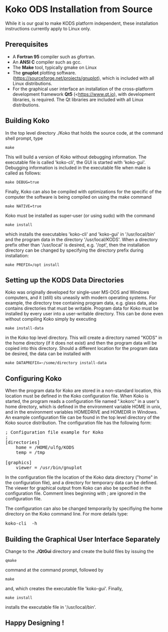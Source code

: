 Koko ODS Installation from Source
=================================

While it is our goal to make KODS platform independent, these
installation instructions currently apply to Linux only.

Prerequisites
-------------

* A  **Fortran 95** compiler such as gfortran.
* An **ANSI C** compiler such as gcc.
* The **Make** tool, typically gmake on Linux
* The **gnuplot** plotting software.
  (<https://sourceforge.net/projects/gnuplot>), which is included with
  all Linux distributions.
* For the graphical user interface an installation of the
  cross-platform development framework **Qt5** (<https://www.qt.io), with
  development libraries, is required. The Qt libraries are included
  with all Linux distributions.


Building Koko
-------------

In the top level directory ./Koko that holds the source code, at
the command shell prompt, type

    make

This will build a version of Koko without debugging information. The
executable file is called 'koko-cli', the GUI is started with
'koko-gui'. Debugging information is included in the executable file
when make is called as follows:

    make DEBUG=true

Finally, Koko can also be compiled with optimizations for the specific
of the computer the software is being compiled on using the make
command

    make NATIVE=true

Koko must be installed as super-user (or using sudo) with the command

    make install

which installs the executables 'koko-cli' and 'koko-gui' in
'/usr/local/bin' and the program data in the directory
'/usr/local/KODS'. When a directory prefix other than '/usr/local' is
desired, e.g. '/opt', then the installation directory can be changed
by specifying the directory prefix during installation:

    make PREFIX=/opt install


Setting up the KODS Data Directories
------------------------------------

Koko was originally developed for single-user MS-DOS and Windows
computers, and it (still) sits uneasily with modern operating
systems. For example, the directory tree containing program data,
e.g. glass data, also contains directories that must be
writable. Program data for Koko must be installed by every user into a
user-writable directory. This can be done even without compiling
Koko simply by executing

    make install-data

in the Koko top level directory. This will create a directory named
"KODS" in the home directory (if it does not exist) and then the
program data will be copied into this directory. Should a different
location for the program data be desired, the data can be installed
with

    make DATAPREFIX=~/some/directory install-data


Configuring Koko
----------------

When the program data for Koko are stored in a non-standard location,
this location must be defined in the Koko configuration file. When
Koko is started, the program reads a configuration file named
".kokorc" in a user's home directory, which is defined in the
environment variable HOME in unix, and in the environment variables
HOMEDRIVE and HOMEDIR in Windows. An example configuration file can be
found in the top level directory of the Koko source distribution. The
configuration file has the following form:

<pre>
; Configuration file example for Koko
;
[directories]
    home = /HOME/ulfg/KODS
    temp = /tmp

[graphics]
    viewer = /usr/bin/gnuplot
</pre>

In the configuration file the location of the Koko data directory
("home" in the configuration file), and a directory for temporary data
can be defined. The viewer for graphical output from Koko can also be
specified in the configuration file. Comment lines beginning with ;
are ignored in the configuration file.

The configuration can also be changed temporarily by specifiying the
home directory on the Koko command line. For more details type:

<pre>
koko-cli  -h
</pre>

Building the Graphical User Interface Separately
------------------------------------------------

Change to the __./QtGui__ directory and create the build files by
issuing the

    qmake

command at the command prompt, followed by

    make

and, which creates the executable file 'koko-gui'. Finally,

    make install

installs the executable file in '/usr/local/bin'.


Happy Designing !
-----------------
